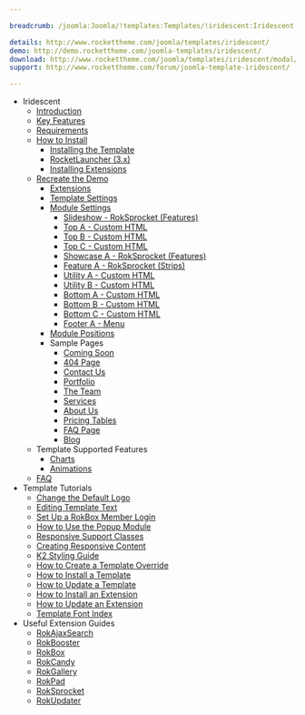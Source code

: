 ```yaml
---

breadcrumb: /joomla:Joomla/!templates:Templates/!iridescent:Iridescent

details: http://www.rockettheme.com/joomla/templates/iridescent/
demo: http://demo.rockettheme.com/joomla-templates/iridescent/
download: http://www.rockettheme.com/joomla/templates/iridescent/modal/downloads
support: http://www.rockettheme.com/forum/joomla-template-iridescent/

---
```


* Iridescent
    * [Introduction]()
    * [Key Features](INDEX.md#key-features)
    * [Requirements](INDEX.md#requirements)
    * [How to Install](../../platform/templates.md#how-to-install)
        * [Installing the Template](../../platform/templates.md#how-to-install-a-joomla-template)
        * [RocketLauncher (3.x)](../../platform/install_joomla_3x.md)
        * [Installing Extensions](../../platform/extensions.md#how-to-install-an-extension)
    * [Recreate the Demo](demo.md)
        * [Extensions](demo.md#recommended-extensions)
        * [Template Settings](demo_override.md)
        * [Module Settings](demo.md#module-settings)
            * [Slideshow - RokSprocket (Features)](demo_module_1.md)
            * [Top A - Custom HTML](demo_module_2.md)
            * [Top B - Custom HTML](demo_module_3.md)
            * [Top C - Custom HTML](demo_module_4.md)
            * [Showcase A - RokSprocket (Features)](demo_module_5.md)
            * [Feature A - RokSprocket (Strips)](demo_module_6.md)
            * [Utility A - Custom HTML](demo_module_7.md)
            * [Utility B - Custom HTML](demo_module_8.md)
            * [Bottom A - Custom HTML](demo_module_9.md)
            * [Bottom B - Custom HTML](demo_module_10.md)
            * [Bottom C - Custom HTML](demo_module_11.md)
            * [Footer A - Menu](demo_module_12.md)
        * [Module Positions](positions.md)
        * Sample Pages
            * [Coming Soon](comingsoon.md)
            * [404 Page](404.md)
            * [Contact Us](contactus.md)
            * [Portfolio](portfolio.md)
            * [The Team](theteam.md)
            * [Services](services.md)
            * [About Us](aboutus.md)
            * [Pricing Tables](pricing.md)
            * [FAQ Page](faqpage.md)
            * [Blog](blog.md)
    * Template Supported Features
        * [Charts](charts.md)
        * [Animations](demo.md#animation)
    * [FAQ](faq.md)
* Template Tutorials
    * [Change the Default Logo](../../basic/how_to_edit_the_logo.md)
    * [Editing Template Text](../../basic/how_to_edit_template_text.md)
    * [Set Up a RokBox Member Login](../../basic/how_to_set_up_a_rokbox_member_login.md)
    * [How to Use the Popup Module](../../basic/how_to_use_popup_module.md)
    * [Responsive Support Classes](../../basic/responsive_support_classes.md)
    * [Creating Responsive Content](../../basic/creating_responsive_content.md)
    * [K2 Styling Guide](../../basic/k2_styling_guide.md)
    * [How to Create a Template Override](../../basic/how_to_create_a_template_override.md)
    * [How to Install a Template](../../platform/templates.md#how-to-install-a-joomla-template)
    * [How to Update a Template](../../platform/update_template.md)
    * [How to Install an Extension](../../platform/extensions.md#how-to-install-an-extension)
    * [How to Update an Extension](../../platform/extensions.md#how-to-update-an-extension)
    * [Template Font Index](../../../technical_tips/general/font_index.md)
* Useful Extension Guides
    * [RokAjaxSearch](../../extensions/rokajaxsearch/)
    * [RokBooster](../../extensions/rokbooster/)
    * [RokBox](../../extensions/rokbox/)
    * [RokCandy](../../extensions/rokcandy)
    * [RokGallery](../../extensions/rokgallery/)
    * [RokPad](../../extensions/rokpad/)
    * [RokSprocket](../../extensions/roksprocket/)
    * [RokUpdater](../../extensions/rokupdater/)
